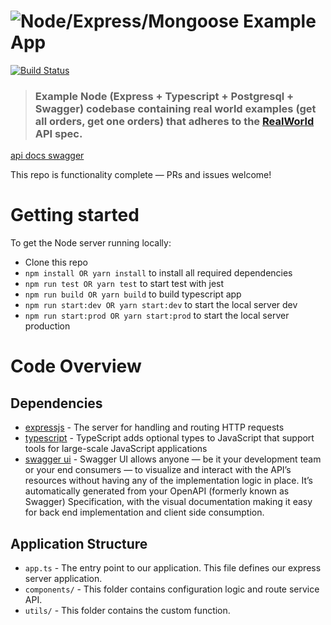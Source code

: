 # ![Node/Express/Mongoose Example App](project-logo.png)

[![Build Status](https://travis-ci.org/anishkny/node-express-realworld-example-app.svg?branch=master)](https://travis-ci.org/anishkny/node-express-realworld-example-app)

> ### Example Node (Express + Typescript + Postgresql + Swagger) codebase containing real world examples (get all orders, get one orders) that adheres to the [RealWorld](https://teman-startup-be.herokuapp.com/api/orders) API spec.
<a href="https://teman-startup-be.herokuapp.com/api-docs" target="_blank">api docs swagger</a>

This repo is functionality complete — PRs and issues welcome!

# Getting started

To get the Node server running locally:

- Clone this repo
- `npm install OR yarn install` to install all required dependencies
- `npm run test OR yarn test` to start test with jest
- `npm run build OR yarn build` to build typescript app
- `npm run start:dev OR yarn start:dev` to start the local server dev
- `npm run start:prod OR yarn start:prod` to start the local server production

# Code Overview

## Dependencies

- [expressjs](https://github.com/expressjs/express) - The server for handling and routing HTTP requests
- [typescript](https://github.com/microsoft/TypeScript) - TypeScript adds optional types to JavaScript that support tools for large-scale JavaScript applications
- [swagger ui](https://github.com/swagger-api/swagger-ui) - Swagger UI allows anyone — be it your development team or your end consumers — to visualize and interact with the API’s resources without having any of the implementation logic in place. It’s automatically generated from your OpenAPI (formerly known as Swagger) Specification, with the visual documentation making it easy for back end implementation and client side consumption.

## Application Structure

- `app.ts` - The entry point to our application. This file defines our express server application.
- `components/` - This folder contains configuration logic and route service API.
- `utils/` - This folder contains the custom function.
